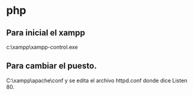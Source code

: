 # php

## Para inicial el xampp
c:\xampp\xampp-control.exe

## Para cambiar el puesto.
C:\xampp\apache\conf y se edita el archivo httpd.conf donde dice Listen 80.
